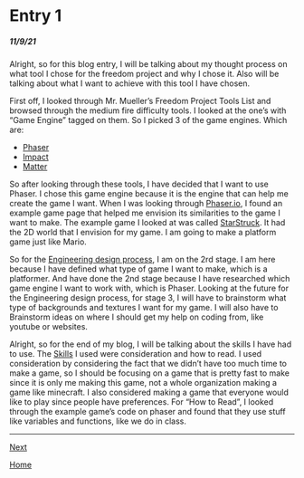 # Entry 1
##### 11/9/21

Alright, so for this blog entry, I will be talking about my thought process on what tool I chose for the freedom project and why I chose it. Also will be talking about what I want to achieve with this tool I have chosen.

First off, I looked through Mr. Mueller’s Freedom Project Tools List and browsed through the medium fire difficulty tools. I looked at the one’s with “Game Engine” tagged on them. So I picked 3 of the game engines. Which are:

* [Phaser](https://phaser.io/)
* [Impact](https://impactjs.com/)
* [Matter](https://brm.io/matter-js/)

So after looking through these tools, I have decided that I want to use Phaser. I chose this game engine because it is the engine that can help me create the game I want. When I was looking through [Phaser.io](https://phaser.io/), I found an example game page that helped me envision its similarities to the game I want to make. The example game I looked at was called [StarStruck](https://phaser.io/examples/v2/games/starstruck). It had the 2D world that I envision for my game. I am going to make a platform game just like Mario.

So for the [Engineering design process](https://hstatsep.github.io/students/#edp), I am on the 2rd stage. I am here because I have defined what type of game I want to make, which is a platformer. And have done the 2nd stage because I have researched which game engine I want to work with, which is Phaser. Looking at the future for the Engineering design process, for stage 3, I will have to brainstorm what type of backgrounds and textures I want for my game. I will also have to Brainstorm ideas on where I should get my help on coding from, like youtube or websites.

Alright, so for the end of my blog, I will be talking about the skills I have had to use. The [Skills](https://hstatsep.github.io/students/#skills) I used were consideration and how to read. I used consideration by considering the fact that we didn’t have too much time to make a game, so I should be focusing on a game that is pretty fast to make since it is only me making this game, not a whole organization making a game like minecraft. I also considered making a game that everyone would like to play since people have preferences. For “How to Read”, I looked through the example game’s code on phaser and found that they use stuff like variables and functions, like we do in class.

---
[Next](entry02.md)

[Home](../README.md)
